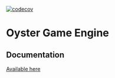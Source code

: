 [![codecov](https://codecov.io/gh/george-yeo/vulkan-project/branch/main/graph/badge.svg?token=2OW9VDWAR5)](https://codecov.io/gh/george-yeo/vulkan-project)

# Oyster Game Engine

## Documentation
[Available here](https://george-yeo.github.io/vulkan-project/)
